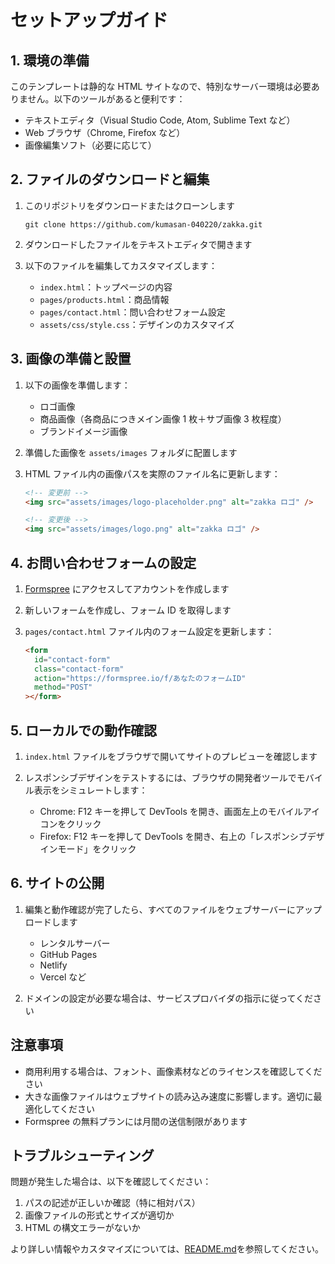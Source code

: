 # セットアップガイド

## 1. 環境の準備

このテンプレートは静的な HTML サイトなので、特別なサーバー環境は必要ありません。以下のツールがあると便利です：

- テキストエディタ（Visual Studio Code, Atom, Sublime Text など）
- Web ブラウザ（Chrome, Firefox など）
- 画像編集ソフト（必要に応じて）

## 2. ファイルのダウンロードと編集

1. このリポジトリをダウンロードまたはクローンします
   ```
   git clone https://github.com/kumasan-040220/zakka.git
   ```
2. ダウンロードしたファイルをテキストエディタで開きます

3. 以下のファイルを編集してカスタマイズします：
   - `index.html`：トップページの内容
   - `pages/products.html`：商品情報
   - `pages/contact.html`：問い合わせフォーム設定
   - `assets/css/style.css`：デザインのカスタマイズ

## 3. 画像の準備と設置

1. 以下の画像を準備します：

   - ロゴ画像
   - 商品画像（各商品につきメイン画像 1 枚＋サブ画像 3 枚程度）
   - ブランドイメージ画像

2. 準備した画像を `assets/images` フォルダに配置します

3. HTML ファイル内の画像パスを実際のファイル名に更新します：

   ```html
   <!-- 変更前 -->
   <img src="assets/images/logo-placeholder.png" alt="zakka ロゴ" />

   <!-- 変更後 -->
   <img src="assets/images/logo.png" alt="zakka ロゴ" />
   ```

## 4. お問い合わせフォームの設定

1. [Formspree](https://formspree.io/) にアクセスしてアカウントを作成します

2. 新しいフォームを作成し、フォーム ID を取得します

3. `pages/contact.html` ファイル内のフォーム設定を更新します：
   ```html
   <form
     id="contact-form"
     class="contact-form"
     action="https://formspree.io/f/あなたのフォームID"
     method="POST"
   ></form>
   ```

## 5. ローカルでの動作確認

1. `index.html` ファイルをブラウザで開いてサイトのプレビューを確認します

2. レスポンシブデザインをテストするには、ブラウザの開発者ツールでモバイル表示をシミュレートします：
   - Chrome: F12 キーを押して DevTools を開き、画面左上のモバイルアイコンをクリック
   - Firefox: F12 キーを押して DevTools を開き、右上の「レスポンシブデザインモード」をクリック

## 6. サイトの公開

1. 編集と動作確認が完了したら、すべてのファイルをウェブサーバーにアップロードします

   - レンタルサーバー
   - GitHub Pages
   - Netlify
   - Vercel
     など

2. ドメインの設定が必要な場合は、サービスプロバイダの指示に従ってください

## 注意事項

- 商用利用する場合は、フォント、画像素材などのライセンスを確認してください
- 大きな画像ファイルはウェブサイトの読み込み速度に影響します。適切に最適化してください
- Formspree の無料プランには月間の送信制限があります

## トラブルシューティング

問題が発生した場合は、以下を確認してください：

1. パスの記述が正しいか確認（特に相対パス）
2. 画像ファイルの形式とサイズが適切か
3. HTML の構文エラーがないか

より詳しい情報やカスタマイズについては、[README.md](README.md)を参照してください。

